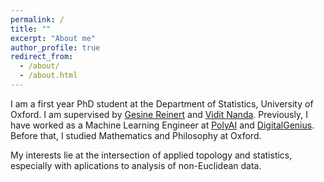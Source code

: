```yaml
---
permalink: /
title: ""
excerpt: "About me"
author_profile: true
redirect_from: 
  - /about/
  - /about.html
---
```


I am a first year PhD student at the Department of Statistics, University of Oxford. I am supervised by [Gesine Reinert](http://www.stats.ox.ac.uk/~reinert/) and [Vidit Nanda](http://people.maths.ox.ac.uk/nanda/). Previously, I have worked as a Machine Learning Engineer at [PolyAI](https://www.polyai.com/) and [DigitalGenius](https://www.digitalgenius.com/). Before that, I studied Mathematics and Philosophy at Oxford.

My interests lie at the intersection of applied topology and statistics, especially with aplications to analysis of non-Euclidean data.

